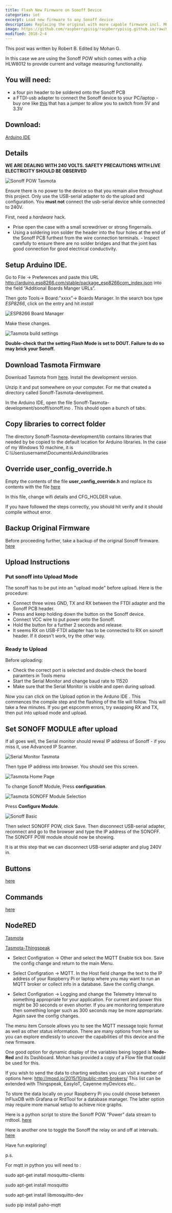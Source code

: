 ```yaml
---
title: Flash New Firmware on Sonoff Device
categories: iot
excerpt: Load new firmware to any Sonoff device
description: Replacing the original with more capable firmware incl. MQTT.
image: https://github.com/raspberrypisig/raspberrypisig.github.io/raw/master/assets/images/Selection_173.png
modified: 2018-2-4
---
```


This post was written by Robert B. Edited by Mohan G.

In this case we are using the Sonoff POW which comes with a chip HLW8012 to provide current and voltage measuring functionality.

## You will need:
- a four pin header to be soldered onto the Sonoff PCB
- a FTDI-usb adapter to connect the Sonoff device to your PC/laptop - buy one like [this](https://images-na.ssl-images-amazon.com/images/I/61FzcNp6CyL._SY355_.jpg) that has a jumper to allow you to switch from 5V and 3.3V

## Download: 

[Arduino IDE](https://www.arduino.cc/en/Main/Software)

##  Details 

**WE ARE DEALING WITH 240 VOLTS. SAFETY PRECAUTIONS WITH LIVE ELECTRICITY SHOULD BE OBSERVED**

![Sonoff POW Tasmota](https://www.cnx-software.com/wp-content/uploads/2016/12/Sonoff-POW-Serial-Header-Large.jpg)

Ensure there is no power to the device so that you remain alive throughout this project. Only use the USB-serial adapter to do the upload and configuration. You **must not** connect the usb-serial device while connected to 240V.

First, need a *hardware* hack.

- Prise open the case with a small screwdriver or strong fingernails.
- Using a soldering iron solder the header into the four holes at the end of the Sonoff PCB furthest from the wire connection terminals.  - Inspect carefully to ensure there are no solder bridges and that the joint has good connection for good electrical conductivity.

## Setup Arduino IDE. 

Go to File → Preferences and paste this URL http://arduino.esp8266.com/stable/package_esp8266com_index.json
into the field “Additional Boards Manger URLs”.

Then goto Tools-> Board:"xxxx"-> Boards Manager. In the search box type *ESP8266*, click on the entry and hit *install*

![ESP8266 Board Manager](https://github.com/raspberrypisig/raspberrypisig.github.io/raw/master/assets/images/boardmanager-tasmota.jpg)

Make these changes.

![Tasmota build settings](https://raw.githubusercontent.com/arendst/arendst.github.io/master/media/arduinoide2b.png)

**Double-check that the setting Flash Mode is set to DOUT. Failure to do so may brick your Sonoff.** 

## Download Tasmota Firmware

Download Tasmota from [here](https://github.com/arendst/Sonoff-Tasmota). Install the development version.

Unzip it and put somewhere on your computer. For me that created a directory called Sonoff-Tasmota-development.

In the Arduino IDE, open the file Sonoff-Tasmota-development/sonoff/sonoff.ino . This should open a bunch of tabs.

## Copy libraries to correct folder

The directory Sonoff-Tasmota-development/lib contains libraries that needed by be copied to the default location for Arduino libraries. In the case of my Windows 10 machine, it is C:\Users\username\Documents\Arduino\libraries

## Override user_config_override.h
Empty the contents of the file **user_config_override.h** and replace its contents with the file [here](https://raw.githubusercontent.com/raspberrypisig/raspberrypisig.github.io/master/assets/files/user_config_override.h)

In this file, change wifi details and CFG_HOLDER value.

If you have followed the steps correctly, you should hit verify and it should compile without error.

## Backup Original Firmware
Before proceeding further, take a backup of the original Sonoff firmware.
[here](https://github.com/arendst/Sonoff-Tasmota/wiki/Esptool)

## Upload Instructions 

### Put sonoff into Upload Mode

The sonoff has to be put into an "upload mode" before upload. Here is the procedure:

- Connect three wires GND, TX and RX between the FTDI adapter and the Sonoff PCB header. 
- Press and keep holding down the button on the Sonoff device. 
- Connect VCC wire to put power onto the Sonoff.  
- Hold the button for a further 2 seconds and release.
- It seems RX on USB-FTDI adapter has to be connected to RX on sonoff header. If it doesn't work, try the other way.



### Ready to Upload

Before uploading: 
-  Check the correct port is selected and double-check the board paramters in Tools menu
-  Start the Serial Monitor and change baud rate to 11520
-  Make sure that the Serial Monitor is visible and open during upload.

Now you can click on the Upload option in the Arduno IDE .  This commences the compile step and the flashing of the file will follow. This will take a few minutes. If you get espcomm errors, try swapping RX and TX, then put into upload mode and upload.

## Set SONOFF MODULE after upload
If all goes well, the Serial monitor should reveal IP address of Sonoff - if you miss it, use Advanced IP Scanner. 

![Serial Monitor Tasmota](https://github.com/raspberrypisig/raspberrypisig.github.io/raw/master/assets/images/serialmonitor-tasmota.jpg)

Then type IP address into browser. You should see this screen.

![Tasmota Home Page](https://github.com/raspberrypisig/raspberrypisig.github.io/raw/master/assets/images/configure-sonoff-pow-module.JPG)

To change Sonoff Module, Press **configuration**.

![Tasmota SONOFF Module Selection](https://github.com/raspberrypisig/raspberrypisig.github.io/raw/master/assets/images/configure-sonoff-pow-module-2.JPG)

Press **Configure Module**. 

![Sonoff Basic](https://github.com/raspberrypisig/raspberrypisig.github.io/raw/master/assets/images/sonoffbasic.jpg)

Then select SONOFF POW, click Save. Then disconnect USB-serial adapter, reconnect and go to the browser
and type the IP address of the SONOFF. The SONOFF POW module should now be showing.

It is at this step that we can disconnect USB-serial adapter and plug 240V in.

## Buttons
[here](https://github.com/arendst/Sonoff-Tasmota/wiki/Button-usage)

## Commands
[here](https://github.com/arendst/Sonoff-Tasmota/wiki/Commands)


## NodeRED
[Tasmota](https://github.com/microcontrollersig/workshop/blob/master/mohan/tasmota-thingspeak.flow)

[Tasmota-Thingspeak](https://github.com/microcontrollersig/workshop/blob/master/mohan/tasmota-thingspeak.flow)

* Select Configration → Other and select the MQTT Enable tick box.  Save the config change and return to the main Menu.

* Select Configration → MQTT.  In the Host field change the text to the IP address of your Raspberry Pi or laptop where you may want to run an MQTT broker or collect info in a database. Save the config change.

* Select Configration → Logging and change the Telemetry Interval to something appropriate for your application.  For current and power this might be 30 seconds or even shorter.  If you are monitoring temperature then something longer such as 300 seconds may be more appropriate.  Again save the config changes.

The menu item Console allows you to see the MQTT message topic format as well as other status information.
There are many options from here so you can explore endlessly to uncover the capabilities of this device and the new firmware.

One good option for dynamic display of the variables being logged is **Node-Red** and its Dashboard. Mohan has provided a copy of a Flow file that could be used for this.

If you wish to send the data to charting websites you can visit a number of options here:
http://moxd.io/2015/10/public-mqtt-brokers/
This list can be extended with Thingspeak, EasyIoT, Cayenne myDevices etc..

To store the data locally on your Raspberry Pi you could choose between InFluxDB with Grafana or RrdTool for a database manager.  The latter option may require more manual setup to achieve nice graphs.

Here is a python script to store the Sonoff POW “Power” data stream to rrdtool.
[here](https://github.com/raspberrypisig/raspberrypisig.github.io/blob/master/assets/files/mqttSonoff.py)

Here is another one to toggle the Sonoff the relay on and off at intervals.
[here](https://github.com/raspberrypisig/raspberrypisig.github.io/blob/master/assets/files/mqttRelayOnOff.py)

Have fun exploring!

p.s. 

For mqtt in python you will need to :

sudo apt-get install mosquitto-clients

sudo apt-get install mosquitto

sudo apt-get install libmosquitto-dev

sudo pip install paho-mqtt
